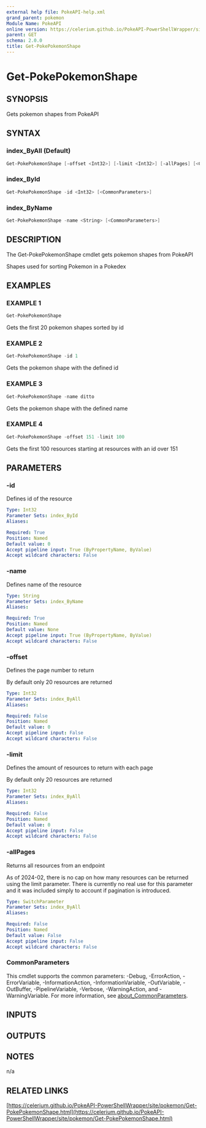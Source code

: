 ```yaml
---
external help file: PokeAPI-help.xml
grand_parent: pokemon
Module Name: PokeAPI
online version: https://celerium.github.io/PokeAPI-PowerShellWrapper/site/pokemon/Get-PokePokemonShape.html
parent: GET
schema: 2.0.0
title: Get-PokePokemonShape
---
```


# Get-PokePokemonShape

## SYNOPSIS
Gets pokemon shapes from PokeAPI

## SYNTAX

### index_ByAll (Default)
```powershell
Get-PokePokemonShape [-offset <Int32>] [-limit <Int32>] [-allPages] [<CommonParameters>]
```

### index_ById
```powershell
Get-PokePokemonShape -id <Int32> [<CommonParameters>]
```

### index_ByName
```powershell
Get-PokePokemonShape -name <String> [<CommonParameters>]
```

## DESCRIPTION
The Get-PokePokemonShape cmdlet gets pokemon shapes from PokeAPI

Shapes used for sorting Pokemon in a Pokedex

## EXAMPLES

### EXAMPLE 1
```powershell
Get-PokePokemonShape
```

Gets the first 20 pokemon shapes sorted by id

### EXAMPLE 2
```powershell
Get-PokePokemonShape -id 1
```

Gets the pokemon shape with the defined id

### EXAMPLE 3
```powershell
Get-PokePokemonShape -name ditto
```

Gets the pokemon shape with the defined name

### EXAMPLE 4
```powershell
Get-PokePokemonShape -offset 151 -limit 100
```

Gets the first 100 resources starting at resources with
an id over 151

## PARAMETERS

### -id
Defines id of the resource

```yaml
Type: Int32
Parameter Sets: index_ById
Aliases:

Required: True
Position: Named
Default value: 0
Accept pipeline input: True (ByPropertyName, ByValue)
Accept wildcard characters: False
```

### -name
Defines name of the resource

```yaml
Type: String
Parameter Sets: index_ByName
Aliases:

Required: True
Position: Named
Default value: None
Accept pipeline input: True (ByPropertyName, ByValue)
Accept wildcard characters: False
```

### -offset
Defines the page number to return

By default only 20 resources are returned

```yaml
Type: Int32
Parameter Sets: index_ByAll
Aliases:

Required: False
Position: Named
Default value: 0
Accept pipeline input: False
Accept wildcard characters: False
```

### -limit
Defines the amount of resources to return with each page

By default only 20 resources are returned

```yaml
Type: Int32
Parameter Sets: index_ByAll
Aliases:

Required: False
Position: Named
Default value: 0
Accept pipeline input: False
Accept wildcard characters: False
```

### -allPages
Returns all resources from an endpoint

As of 2024-02, there is no cap on how many resources can be
returned using the limit parameter.
There is currently no real
use for this parameter and it was included simply to account if
pagination is introduced.

```yaml
Type: SwitchParameter
Parameter Sets: index_ByAll
Aliases:

Required: False
Position: Named
Default value: False
Accept pipeline input: False
Accept wildcard characters: False
```

### CommonParameters
This cmdlet supports the common parameters: -Debug, -ErrorAction, -ErrorVariable, -InformationAction, -InformationVariable, -OutVariable, -OutBuffer, -PipelineVariable, -Verbose, -WarningAction, and -WarningVariable. For more information, see [about_CommonParameters](http://go.microsoft.com/fwlink/?LinkID=113216).

## INPUTS

## OUTPUTS

## NOTES
n/a

## RELATED LINKS

[https://celerium.github.io/PokeAPI-PowerShellWrapper/site/pokemon/Get-PokePokemonShape.html](https://celerium.github.io/PokeAPI-PowerShellWrapper/site/pokemon/Get-PokePokemonShape.html)

